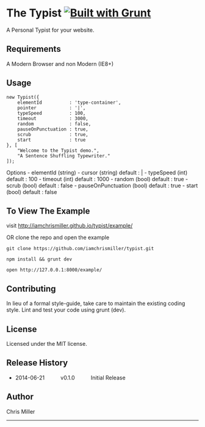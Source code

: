# The Typist  [![Built with Grunt](https://cdn.gruntjs.com/builtwith.png)](http://gruntjs.com/)

A Personal Typist for your website.


## Requirements

  A Modern Browser and non Modern (IE8+)

## Usage

  ```
  new Typist({
      elementId          : 'type-container',
      pointer            : '|',
      typeSpeed          : 100,
      timeout            : 3000,
      random             : false,
      pauseOnPunctuation : true,
      scrub              : true,
      start              : true
  }, [
      "Welcome to the Typist demo.",
      "A Sentence Shuffling Typewriter."
  ]);
  ```

  Options
    - elementId (string)
    - cursor (string) default : |
    - typeSpeed (int) default : 100
    - timeout (int) default : 1000
    - random (bool) default : true
    - scrub (bool) default : false
    - pauseOnPunctuation (bool) default : true
    - start (bool) default : false


## To View The Example

  visit http://iamchrismiller.github.io/typist/example/

  OR clone the repo and open the example

  `git clone https://github.com/iamchrismiller/typist.git`

  `npm install && grunt dev`

  `open http://127.0.0.1:8000/example/`


## Contributing

 In lieu of a formal style-guide, take care to maintain the existing coding style. Lint and test your code using grunt (dev).


## License

 Licensed under the MIT license.


## Release History

 * 2014-06-21   v0.1.0   Initial Release

## Author

 Chris Miller

---
